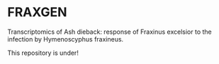 # FRAXGEN
Transcriptomics of Ash dieback: response of Fraxinus excelsior to the infection by Hymenoscyphus fraxineus.


This repository is under!

